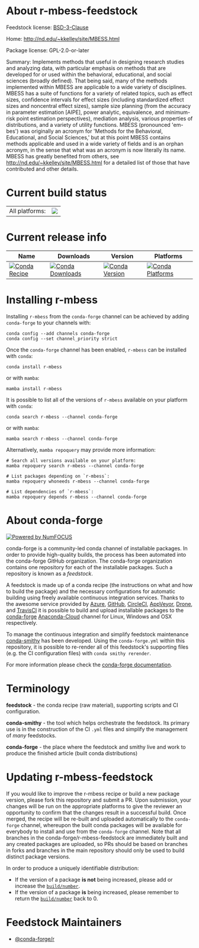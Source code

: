 About r-mbess-feedstock
=======================

Feedstock license: [BSD-3-Clause](https://github.com/conda-forge/r-mbess-feedstock/blob/main/LICENSE.txt)

Home: http://nd.edu/~kkelley/site/MBESS.html

Package license: GPL-2.0-or-later

Summary: Implements methods that useful in designing research studies and analyzing data, with  particular emphasis on methods that are developed for or used within the behavioral,  educational, and social sciences (broadly defined). That being said, many of the methods  implemented within MBESS are applicable to a wide variety of disciplines. MBESS has a  suite of functions for a variety of related topics, such as effect sizes, confidence intervals  for effect sizes (including standardized effect sizes and noncentral effect sizes), sample size planning (from the accuracy in parameter estimation [AIPE], power analytic, equivalence, and  minimum-risk point estimation perspectives), mediation analysis, various properties of  distributions, and a variety of utility functions. MBESS (pronounced 'em-bes') was originally  an acronym for 'Methods for the Behavioral, Educational, and Social Sciences,' but at this  point MBESS contains methods applicable and used in a wide variety of fields and is an  orphan acronym, in the sense that what was an acronym is now literally its name. MBESS has  greatly benefited from others, see <http://nd.edu/~kkelley/site/MBESS.html> for a detailed  list of those that have contributed and other details.

Current build status
====================


<table><tr><td>All platforms:</td>
    <td>
      <a href="https://dev.azure.com/conda-forge/feedstock-builds/_build/latest?definitionId=4229&branchName=main">
        <img src="https://dev.azure.com/conda-forge/feedstock-builds/_apis/build/status/r-mbess-feedstock?branchName=main">
      </a>
    </td>
  </tr>
</table>

Current release info
====================

| Name | Downloads | Version | Platforms |
| --- | --- | --- | --- |
| [![Conda Recipe](https://img.shields.io/badge/recipe-r--mbess-green.svg)](https://anaconda.org/conda-forge/r-mbess) | [![Conda Downloads](https://img.shields.io/conda/dn/conda-forge/r-mbess.svg)](https://anaconda.org/conda-forge/r-mbess) | [![Conda Version](https://img.shields.io/conda/vn/conda-forge/r-mbess.svg)](https://anaconda.org/conda-forge/r-mbess) | [![Conda Platforms](https://img.shields.io/conda/pn/conda-forge/r-mbess.svg)](https://anaconda.org/conda-forge/r-mbess) |

Installing r-mbess
==================

Installing `r-mbess` from the `conda-forge` channel can be achieved by adding `conda-forge` to your channels with:

```
conda config --add channels conda-forge
conda config --set channel_priority strict
```

Once the `conda-forge` channel has been enabled, `r-mbess` can be installed with `conda`:

```
conda install r-mbess
```

or with `mamba`:

```
mamba install r-mbess
```

It is possible to list all of the versions of `r-mbess` available on your platform with `conda`:

```
conda search r-mbess --channel conda-forge
```

or with `mamba`:

```
mamba search r-mbess --channel conda-forge
```

Alternatively, `mamba repoquery` may provide more information:

```
# Search all versions available on your platform:
mamba repoquery search r-mbess --channel conda-forge

# List packages depending on `r-mbess`:
mamba repoquery whoneeds r-mbess --channel conda-forge

# List dependencies of `r-mbess`:
mamba repoquery depends r-mbess --channel conda-forge
```


About conda-forge
=================

[![Powered by
NumFOCUS](https://img.shields.io/badge/powered%20by-NumFOCUS-orange.svg?style=flat&colorA=E1523D&colorB=007D8A)](https://numfocus.org)

conda-forge is a community-led conda channel of installable packages.
In order to provide high-quality builds, the process has been automated into the
conda-forge GitHub organization. The conda-forge organization contains one repository
for each of the installable packages. Such a repository is known as a *feedstock*.

A feedstock is made up of a conda recipe (the instructions on what and how to build
the package) and the necessary configurations for automatic building using freely
available continuous integration services. Thanks to the awesome service provided by
[Azure](https://azure.microsoft.com/en-us/services/devops/), [GitHub](https://github.com/),
[CircleCI](https://circleci.com/), [AppVeyor](https://www.appveyor.com/),
[Drone](https://cloud.drone.io/welcome), and [TravisCI](https://travis-ci.com/)
it is possible to build and upload installable packages to the
[conda-forge](https://anaconda.org/conda-forge) [Anaconda-Cloud](https://anaconda.org/)
channel for Linux, Windows and OSX respectively.

To manage the continuous integration and simplify feedstock maintenance
[conda-smithy](https://github.com/conda-forge/conda-smithy) has been developed.
Using the ``conda-forge.yml`` within this repository, it is possible to re-render all of
this feedstock's supporting files (e.g. the CI configuration files) with ``conda smithy rerender``.

For more information please check the [conda-forge documentation](https://conda-forge.org/docs/).

Terminology
===========

**feedstock** - the conda recipe (raw material), supporting scripts and CI configuration.

**conda-smithy** - the tool which helps orchestrate the feedstock.
                   Its primary use is in the construction of the CI ``.yml`` files
                   and simplify the management of *many* feedstocks.

**conda-forge** - the place where the feedstock and smithy live and work to
                  produce the finished article (built conda distributions)


Updating r-mbess-feedstock
==========================

If you would like to improve the r-mbess recipe or build a new
package version, please fork this repository and submit a PR. Upon submission,
your changes will be run on the appropriate platforms to give the reviewer an
opportunity to confirm that the changes result in a successful build. Once
merged, the recipe will be re-built and uploaded automatically to the
`conda-forge` channel, whereupon the built conda packages will be available for
everybody to install and use from the `conda-forge` channel.
Note that all branches in the conda-forge/r-mbess-feedstock are
immediately built and any created packages are uploaded, so PRs should be based
on branches in forks and branches in the main repository should only be used to
build distinct package versions.

In order to produce a uniquely identifiable distribution:
 * If the version of a package **is not** being increased, please add or increase
   the [``build/number``](https://docs.conda.io/projects/conda-build/en/latest/resources/define-metadata.html#build-number-and-string).
 * If the version of a package **is** being increased, please remember to return
   the [``build/number``](https://docs.conda.io/projects/conda-build/en/latest/resources/define-metadata.html#build-number-and-string)
   back to 0.

Feedstock Maintainers
=====================

* [@conda-forge/r](https://github.com/conda-forge/r/)

